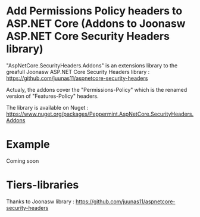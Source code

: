 # Add Permissions Policy headers to ASP.NET Core (Addons to Joonasw ASP.NET Core Security Headers library)

"AspNetCore.SecurityHeaders.Addons" is an extensions library to the greafull Joonasw ASP.NET Core Security Headers library :
https://github.com/juunas11/aspnetcore-security-headers

Actualy, the addons cover the "Permissions-Policy" which is the renamed version of "Features-Policy" headers.

The library is available on Nuget : https://www.nuget.org/packages/Peppermint.AspNetCore.SecurityHeaders.Addons

# Example

Coming soon

# Tiers-libraries

Thanks to Joonasw library : https://github.com/juunas11/aspnetcore-security-headers
